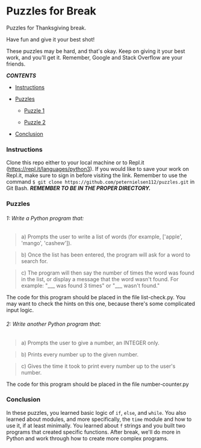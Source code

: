 # Puzzles for Break
Puzzles for Thanksgiving break.

Have fun and give it your best shot!

These puzzles may be hard, and that's okay. Keep on giving it your best work, and you'll get it. Remember, Google and Stack Overflow are your friends.



***CONTENTS***

- [Instructions](#instructions)

- [Puzzles](#problems)

    - [Puzzle 1](#1-write-a-python-program-that)
    
    - [Puzzle 2](#2-write-another-python-program-that)

- [Conclusion](#conclusion)



### Instructions

Clone this repo either to your local machine or to Repl.it (https://repl.it/languages/python3). If you would like to save your work on Repl.it, make sure to sign in before visiting the link. Remember to use the command `$ git clone https://github.com/peternielsen112/puzzles.git` in Git Bash. ***REMEMBER TO BE IN THE PROPER DIRECTORY.***



### Puzzles


###### 1: Write a Python program that:

> a) Prompts the user to write a list of words (for example, ['apple', 'mango', 'cashew']). 
    
> b) Once the list has been entered, the program will ask for a word to search for.
    
> c) The program will then say the number of times the word was found in the list, or display a message that the word wasn't found. For example: "___ was found 3 times" or "___ wasn't found."

The code for this program should be placed in the file list-check.py. You may want to check the hints on this one, because there's some complicated input logic.


###### 2:  Write another Python program that:

> a) Prompts the user to give a number, an INTEGER only.
    
> b) Prints every number up to the given number.
    
> c) Gives the time it took to print every number up to the user's number.
    
The code for this program should be placed in the file number-counter.py



### Conclusion

In these puzzles, you learned basic logic of `if`, `else`, and `while`. You also learned about modules, and more specifically, the `time` module and how to use it, if at least minimally. You learned about `f` strings and you built two programs that created specific functions. After break, we'll do more in Python and work through how to create more complex programs.
